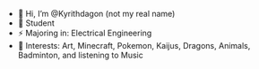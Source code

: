 - 👋 Hi, I’m @Kyrithdagon (not my real name)
- 🫡 Student 
- ⚡ Majoring in: Electrical Engineering
- 🎨 Interests: Art, Minecraft, Pokemon, Kaijus, Dragons, Animals, Badminton, and listening to Music

<!---
Kyrithdagon/Kyrithdagon is a ✨ special ✨ repository because its `README.md` (this file) appears on your GitHub profile.
You can click the Preview link to take a look at your changes.
--->
